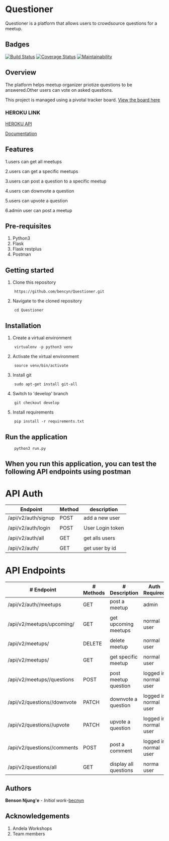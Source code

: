 # Questioner
  Questioner is a platform that allows users to crowdsource questions for a meetup.
  
Badges
------

[![Build Status](https://travis-ci.org/bencyn/Questioner.svg?branch=develop)](https://travis-ci.org/bencyn/Questioner)  [![Coverage Status](https://coveralls.io/repos/github/bencyn/Questioner/badge.svg?branch=develop)](https://coveralls.io/github/bencyn/Questioner?branch=develop) [![Maintainability](https://api.codeclimate.com/v1/badges/3ae0d2569165f3344e8e/maintainability)](https://codeclimate.com/github/bencyn/Questioner/maintainability)

Overview
--------
The platform helps meetup organizer priotize questions to be answered.Other users can vote on asked questions.

This project is managed using a pivotal tracker board. [View the board here](https://www.pivotaltracker.com/n/projects/2235259)

### HEROKU LINK
[HEROKU API](https://bencyn-questioner.herokuapp.com/api/v1)

<!-- [Github Pages](https://bencyn.github.io/Questioner/UI/)  -->
[Documentation](https://documenter.getpostman.com/view/2456985/RznHHciU)

Features
-----------------------
1.users can get all meetups

2.users can get a specific meetups

3.users can post a question to a specific meetup

4.users can downvote a question

5.users can upvote a question

6.admin user can post a meetup


Pre-requisites
----------------------
1. Python3
2. Flask
3. Flask restplus
4. Postman

Getting started
--------------------
1. Clone this repository
```
    https://github.com/bencyn/Questioner.git
```

2. Navigate to the cloned repository
```
    cd Questioner
```

Installation
---------------------------------
1. Create a virtual environment
```
    virtualenv -p python3 venv
```

2. Activate the virtual environment
```
    source venv/bin/activate
```

3. Install git
```
    sudo apt-get install git-all
```

4. Switch to 'develop' branch
```
    git checkout develop
```

5. Install requirements
```
    pip install -r requirements.txt
```
Run the application
---------------------------------
```
    python3 run.py
```

When you run this application, you can test the following API endpoints using postman
-----------------------------------------------


# API Auth


|Endpoint                           |   Method   | description         |
|  ------------                     | ---------- |  -----------------  |
|/api/v2/auth/signup                |   POST     | add  a new user     |
|                                   |            |                     |
|/api/v2/auth/login                 |   POST     | User Login token    |
|                                   |            |                     |
|/api/v2/auth/all                   |   GET      | get alls users      |
|                                   |            |                     |
|/api/v2/auth/<id>                  |   GET      | get user by id      |

# API Endpoints

|   # Endpoint                              |  # Methods    | # Description           |Auth Required           |
|   -----------                             | ----------    | -----------------       | ------------           |
|/api/v2/auth/<user-id>/meetups             |   GET         |  post a meetup          | admin                  |
|                                           |               |                         |                        | 
|/api/v2/meetups/upcoming/                  |   GET         |  get upcoming meetups   | normal user            | 
|                                           |               |                         |                        | 
|/api/v2/meetups/<id>                       |   DELETE      |  delete meetup          | normal user            | 
|                                           |               |                         |                        | 
|/api/v2/meetups/<id>                       |    GET        |  get specific meetup    | normal user            | 
|                                           |               |                         |                        | 
|/api/v2/meetups/<meetup-id>/questions      |    POST       |  post meetup question   | logged in normal user  | 
|                                           |               |                         |                        | 
|/api/v2/questions/<quetion-id>/downvote    |   PATCH       |  downvote a question    | logged in normal user  | 
|                                           |               |                         |                        | 
|/api/v2/questions/<question-id>/upvote     |   PATCH       |  upvote a question      | logged in normal user  | 
|                                           |               |                         |                        | 
|/api/v2/questions/<question-id>/comments   |   POST        |  post a comment         | logged in normal user  |
|                                           |               |                         |                        | 
|/api/v2/questions/all                      |   GET         |  display all questions  |  norma user            | 

Authors
-----------------------------
**Benson Njung'e** - _Initial work_-[becnyn](https://github.com/bencyn/Questioner)

Acknowledgements
-------------------------------
1. Andela Workshops
2. Team members



